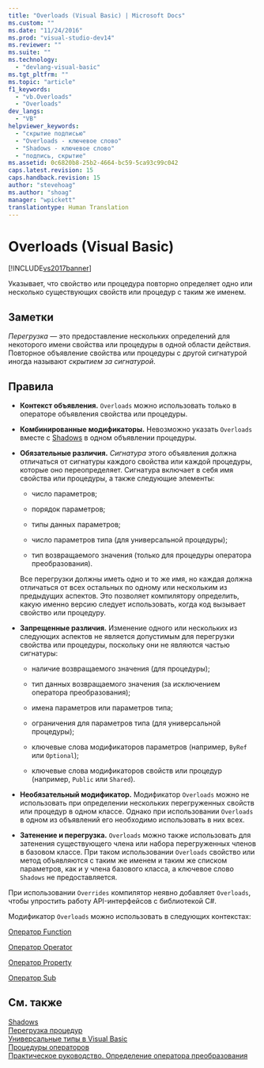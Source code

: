 ```yaml
---
title: "Overloads (Visual Basic) | Microsoft Docs"
ms.custom: ""
ms.date: "11/24/2016"
ms.prod: "visual-studio-dev14"
ms.reviewer: ""
ms.suite: ""
ms.technology: 
  - "devlang-visual-basic"
ms.tgt_pltfrm: ""
ms.topic: "article"
f1_keywords: 
  - "vb.Overloads"
  - "Overloads"
dev_langs: 
  - "VB"
helpviewer_keywords: 
  - "скрытие подписью"
  - "Overloads - ключевое слово"
  - "Shadows - ключевое слово"
  - "подпись, скрытие"
ms.assetid: 0c6820b8-25b2-4664-bc59-5ca93c99c042
caps.latest.revision: 15
caps.handback.revision: 15
author: "stevehoag"
ms.author: "shoag"
manager: "wpickett"
translationtype: Human Translation
---
```

# Overloads (Visual Basic)
[!INCLUDE[vs2017banner](../../../csharp/includes/vs2017banner.md)]

Указывает, что свойство или процедура повторно определяет одно или несколько существующих свойств или процедур с таким же именем.  
  
## Заметки  
 *Перегрузка* — это предоставление нескольких определений для некоторого имени свойства или процедуры в одной области действия.  Повторное объявление свойства или процедуры с другой сигнатурой иногда называют *скрытием за сигнатурой*.  
  
## Правила  
  
-   **Контекст объявления.** `Overloads` можно использовать только в операторе объявления свойства или процедуры.  
  
-   **Комбинированные модификаторы.** Невозможно указать `Overloads` вместе с [Shadows](../../../visual-basic/language-reference/modifiers/shadows.md) в одном объявлении процедуры.  
  
-   **Обязательные различия.** *Сигнатура* этого объявления должна отличаться от сигнатуры каждого свойства или каждой процедуры, которые оно переопределяет.  Сигнатура включает в себя имя свойства или процедуры, а также следующие элементы:  
  
    -   число параметров;  
  
    -   порядок параметров;  
  
    -   типы данных параметров;  
  
    -   число параметров типа \(для универсальной процедуры\);  
  
    -   тип возвращаемого значения \(только для процедуры оператора преобразования\).  
  
     Все перегрузки должны иметь одно и то же имя, но каждая должна отличаться от всех остальных по одному или нескольким из предыдущих аспектов.  Это позволяет компилятору определить, какую именно версию следует использовать, когда код вызывает свойство или процедуру.  
  
-   **Запрещенные различия.** Изменение одного или нескольких из следующих аспектов не является допустимым для перегрузки свойства или процедуры, поскольку они не являются частью сигнатуры:  
  
    -   наличие возвращаемого значения \(для процедуры\);  
  
    -   тип данных возвращаемого значения \(за исключением оператора преобразования\);  
  
    -   имена параметров или параметров типа;  
  
    -   ограничения для параметров типа \(для универсальной процедуры\);  
  
    -   ключевые слова модификаторов параметров \(например, `ByRef` или `Optional`\);  
  
    -   ключевые слова модификаторов свойств или процедур \(например, `Public` или `Shared`\).  
  
-   **Необязательный модификатор.** Модификатор `Overloads` можно не использовать при определении нескольких перегруженных свойств или процедур в одном классе.  Однако при использовании `Overloads` в одном из объявлений его необходимо использовать в них всех.  
  
-   **Затенение и перегрузка.** `Overloads` можно также использовать для затенения существующего члена или набора перегруженных членов в базовом классе.  При таком использовании `Overloads` свойство или метод объявляются с таким же именем и таким же списком параметров, как и у члена базового класса, а ключевое слово `Shadows` не предоставляется.  
  
 При использовании `Overrides` компилятор неявно добавляет `Overloads`, чтобы упростить работу API\-интерфейсов с библиотекой C\#.  
  
 Модификатор `Overloads` можно использовать в следующих контекстах:  
  
 [Оператор Function](../../../visual-basic/language-reference/statements/function-statement.md)  
  
 [Оператор Operator](../../../visual-basic/language-reference/statements/operator-statement.md)  
  
 [Оператор Property](../../../visual-basic/language-reference/statements/property-statement.md)  
  
 [Оператор Sub](../../../visual-basic/language-reference/statements/sub-statement.md)  
  
## См. также  
 [Shadows](../../../visual-basic/language-reference/modifiers/shadows.md)   
 [Перегрузка процедур](../../../visual-basic/programming-guide/language-features/procedures/procedure-overloading.md)   
 [Универсальные типы в Visual Basic](../../../visual-basic/programming-guide/language-features/data-types/generic-types.md)   
 [Процедуры операторов](../../../visual-basic/programming-guide/language-features/procedures/operator-procedures.md)   
 [Практическое руководство. Определение оператора преобразования](../../../visual-basic/programming-guide/language-features/procedures/how-to-define-a-conversion-operator.md)